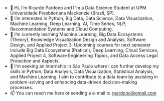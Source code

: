 - 👋 Hi, I’m Ricardo Pardono and I"m a Data Science Student at UPM Universidade Presbiteriana Mackenzie (Brazil, SP).
- 👀 I’m interested in Python, Big Data, Data Science, Data Visualization, Machine Learning, Deep Learning, AI, Time Series, NLP, Recommendation Systems and Cloud Computing.
- 🌱 I’m currently learning Machine Learning, Big Data Ecosystems (Theory), Knowledge Visualization Design and Analysis, Software Design, and Applied Project 3.
      Upcoming courses for next semester include Big Data Ecosystems (Pratical), Deep Learning, Cloud Services, Applied Project 4, Software Engineering Topics, and Data Access Legal Protection and Aspects.
- 💞️ I'm seeking an internship in São Paulo where I can further develop my skills in Python, Data Analysis, Data Visualization, Statistical Analysis, and Machine Learning.
      I aim to contribute to a data team by assisting in problem-solving and enhancing data-driven decision-making processes.
- 📫 You can reach me here or sending a e-mail to rpardono@gmail.com

<!---
RickPardono/RickPardono is a ✨ special ✨ repository because its `README.md` (this file) appears on your GitHub profile.
You can click the Preview link to take a look at your changes.
--->
